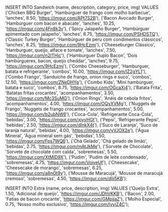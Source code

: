 INSERT INTO Sandwich (name, description, category, price, img)
VALUES ('Chicken BBQ Burger', 'Hambúrguer de frango com molho barbecue', 'lanches', 8.50, 'https://imgur.com/APt7S2B'),
        ('Bacon Avocado Burger', 'Hambúrguer com bacon e abacate', 'lanches', 10.25, 'https://imgur.com/4Fn8k3v'),
        ('Spicy Jalapeño Burger', 'Hambúrguer apimentado com jalapeño', 'lanches', 8.75, 'https://imgur.com/PSHDSTQ'),
        ('Classic Turkey Burger', 'Hambúrguer de peru com condimentos clássicos', 'lanches', 8.25, 'https://imgur.com/9HcEzmj'),
        ('Cheeseburger Clássico', 'Hamburguer, queijo, alface e tomate', 'lanches', 7.50, 'https://imgur.com/n2ITHjc'),
        ('Hamburguer Duplo Bacon', 'Dois hambúrgueres, bacon, queijo cheddar', 'lanches', 9.75, 'https://imgur.com/9HcEzmj'),
        ('Combo Cheeseburger', 'Hamburguer, batata e refrigerante', 'combos', 10.00, 'https://imgur.com/lZ2gYL1'),
       ('Combo Frango', 'Sanduíche de frango, onion rings e suco', 'combos', 12.50, 'https://imgur.com/ZNeDHYp'),
       ('Combo Kids', 'Mini hambúrguer, batata e suco', 'combos', 8.75, 'https://imgur.com/OGcaXj4'),
       ('Batata Frita', 'Batatas fritas crocantes', 'acompanhamentos', 3.50, 'https://imgur.com/Mc3SuMG'),
       ('Onion Rings', 'Anéis de cebola fritos', 'acompanhamentos', 4.00, 'https://imgur.com/OQyXVMg'),
       ('Nuggets de Frango', 'Nuggets de frango crocantes', 'acompanhamentos', 5.00, 'https://imgur.com/b2ubNW6'),
       ('Coca-Cola', 'Refrigerante Coca-Cola', 'bebidas', 3.00, 'https://imgur.com/xjyvHGt'),
       ('Pepsi', 'Refrigerante Pepsi', 'bebidas', 2.50, 'https://imgur.com/dInkX4t'),
       ('Suco de Laranja', 'Suco de laranja natural', 'bebidas', 4.00, 'https://imgur.com/yVJOX2e'),
       ('Água Mineral', 'Água mineral sem gás', 'bebidas', 1.50, 'https://imgur.com/Fps7WQ6'),
       ('Chá Gelado', 'Chá gelado de limão', 'bebidas', 2.75, 'https://imgur.com/mAtJkMe'),
       ('Sorvete de Chocolate', 'Sorvete de chocolate com calda', 'sobremesas', 5.50, 'https://imgur.com/XtMID9X'),
       ('Pudim', 'Pudim de leite condensado', 'sobremesas', 4.75, 'https://imgur.com/VoiveUf'),
       ('Cheesecake', 'Cheesecake de morango', 'sobremesas', 6.25, 'https://imgur.com/a8nOt9y'),
       ('Mousse de Maracujá', 'Mousse de maracujá cremoso', 'sobremesas', 4.50, 'https://imgur.com/dIii5KB');
       
       
       
INSERT INTO Extra (name, price, description, img)
VALUES ('Queijo Extra', 1.50, 'Adicional de queijo', 'https://imgur.com/JDhVKKB'),
  ('Bacon', 2.00, 'Fatias de bacon crocante', 'https://imgur.com/GMpjjaZ'),
  ('Molho Especial', 0.75, 'Nosso molho exclusivo', 'https://imgur.com/lyviZ4C');
